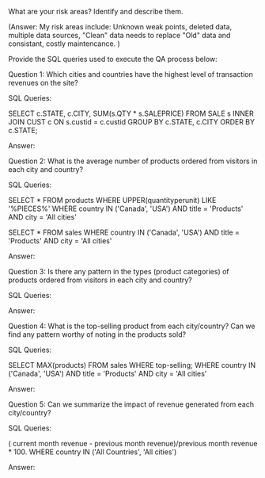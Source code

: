 What are your risk areas? Identify and describe them.

(Answer: My risk areas include: Unknown weak points, deleted data, multiple data sources, "Clean" data needs to replace "Old" data and consistant, costly maintencance. )

Provide the SQL queries used to execute the QA process below:


Question 1: Which cities and countries have the highest level of transaction revenues on the site?

SQL Queries:

SELECT c.STATE, c.CITY, SUM(s.QTY * s.SALEPRICE) FROM SALE s INNER JOIN CUST c ON s.custid = c.custid GROUP BY c.STATE, c.CITY ORDER BY c.STATE;

Answer:

Question 2: What is the average number of products ordered from visitors in each city and country?

SQL Queries:

SELECT * FROM products WHERE UPPER(quantityperunit) LIKE '%PIECES%' WHERE country IN ('Canada', 'USA') AND title = 'Products' AND city = 'All cities'

SELECT * FROM sales WHERE country IN ('Canada', 'USA') AND title = 'Products' AND city = 'All cities'

Answer:

Question 3: Is there any pattern in the types (product categories) of products ordered from visitors in each city and country?

SQL Queries:

Answer:

Question 4: What is the top-selling product from each city/country? Can we find any pattern worthy of noting in the products sold?

SQL Queries:

SELECT MAX(products) FROM sales WHERE top-selling; WHERE country IN ('Canada', 'USA') AND title = 'Products' AND city = 'All cities'

Answer:

Question 5: Can we summarize the impact of revenue generated from each city/country?

SQL Queries:

( current month revenue - previous month revenue)/previous month revenue * 100. WHERE country IN ('All Countries', 'All cities')

Answer:
